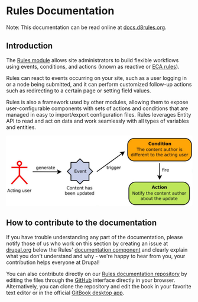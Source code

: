 # Rules Documentation

Note: This documentation can be read online at [docs.d8rules.org](http://docs.d8rules.org/).

## Introduction

The [Rules module](http://drupal.org/project/rules) allows site administrators to build flexible workflows using events, conditions, and actions (known as reactive or [ECA rules](https://en.wikipedia.org/wiki/Event_Condition_Action)).

Rules can react to events occurring on your site, such as a user logging in or a node being submitted, and it can perform customized follow-up actions such as redirecting to a certain page or setting field values.

Rules is also a framework used by other modules, allowing them to expose user-configurable components with sets of actions and conditions that are managed in easy to import/export configuration files. Rules leverages Entity API to read and act on data and work seamlessly with all types of variables and entities.

![Drupal Rules Simple Example](drupal_rules_simple_example.jpg)

## How to contribute to the documentation

If you have trouble understanding any part of the documentation, please notify those of us who work on this section by creating an issue at [drupal.org](https://drupal.org/project/rules) below the Rules' [documentation component](https://www.drupal.org/project/issues/rules?component=Documentation) and clearly explain what you don't understand and why - we're happy to hear from you, your contribution helps everyone at Drupal!

You can also contribute directly on our [Rules documentation repository](https://github.com/fago/rules-docs) by editing the files through the [GitHub](https://github.com/) interface directly in your browser. Alternatively, you can clone the repository and edit the book in your favorite text editor or in the official [GitBook desktop app](https://github.com/GitbookIO/editor).
